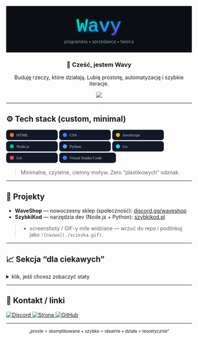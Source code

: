 <!-- HERO -->
<div align="center">

<!-- custom banner (SVG gradient text) -->
<svg width="720" height="180" viewBox="0 0 720 180" xmlns="http://www.w3.org/2000/svg" role="img" aria-label="Wavy banner">
  <defs>
    <linearGradient id="g" x1="0" y1="0" x2="1" y2="1">
      <stop offset="0%" stop-color="#00FFA3"/>
      <stop offset="50%" stop-color="#00B3FF"/>
      <stop offset="100%" stop-color="#8A2BE2"/>
    </linearGradient>
    <filter id="glow">
      <feGaussianBlur stdDeviation="3.5" result="coloredBlur"/>
      <feMerge><feMergeNode in="coloredBlur"/><feMergeNode in="SourceGraphic"/></feMerge>
    </filter>
  </defs>
  <rect width="100%" height="100%" fill="#0B0F14"/>
  <text x="50%" y="55%" text-anchor="middle" font-size="72" font-family="ui-monospace, SFMono-Regular, Menlo, Monaco, Consolas, 'Liberation Mono', 'Courier New', monospace" fill="url(#g)" filter="url(#glow)">
    Wavy
  </text>
  <text x="50%" y="80%" text-anchor="middle" font-size="16" fill="#8CA3B0" font-family="Inter, system-ui, -apple-system, Segoe UI, Roboto, Ubuntu, Cantarell, Noto Sans, 'Helvetica Neue', Arial, 'Apple Color Emoji', 'Segoe UI Emoji'">
    programista • sprzedawca • twórca
  </text>
</svg>

<br/>

<!-- short bio -->
<h3>👋 Cześć, jestem Wavy</h3>
<p>Buduję rzeczy, które działają. Lubię prostotę, automatyzację i szybkie iteracje.</p>

<!-- minimal “status” strip -->
<img src="https://img.shields.io/badge/focus-automation%20%7C%20e-commerce%20%7C%20devtools-0B0F14?style=for-the-badge&labelColor=111827&color=0B0F14">
</div>

---

## ⚙️ Tech stack (custom, minimal)
<!-- custom pill icons (pure SVG, no external logos) -->
<p>
  <!-- HTML -->
  <svg height="28" viewBox="0 0 200 40">
    <rect rx="10" ry="10" width="200" height="40" fill="#111827" />
    <circle cx="22" cy="20" r="8" fill="#F97316"/>
    <text x="40" y="25" fill="#D1D5DB" font-size="16" font-family="ui-monospace, SFMono-Regular, Menlo, Monaco, Consolas">HTML</text>
  </svg>
  <!-- CSS -->
  <svg height="28" viewBox="0 0 200 40">
    <rect rx="10" ry="10" width="200" height="40" fill="#111827" />
    <circle cx="22" cy="20" r="8" fill="#3B82F6"/>
    <text x="40" y="25" fill="#D1D5DB" font-size="16" font-family="ui-monospace, SFMono-Regular, Menlo, Monaco, Consolas">CSS</text>
  </svg>
  <!-- JS -->
  <svg height="28" viewBox="0 0 200 40">
    <rect rx="10" ry="10" width="200" height="40" fill="#111827" />
    <circle cx="22" cy="20" r="8" fill="#EAB308"/>
    <text x="40" y="25" fill="#D1D5DB" font-size="16" font-family="ui-monospace, SFMono-Regular, Menlo, Monaco, Consolas">JavaScript</text>
  </svg>
  <!-- Node -->
  <svg height="28" viewBox="0 0 200 40">
    <rect rx="10" ry="10" width="200" height="40" fill="#111827" />
    <circle cx="22" cy="20" r="8" fill="#10B981"/>
    <text x="40" y="25" fill="#D1D5DB" font-size="16" font-family="ui-monospace, SFMono-Regular, Menlo, Monaco, Consolas">Node.js</text>
  </svg>
  <!-- Python -->
  <svg height="28" viewBox="0 0 200 40">
    <rect rx="10" ry="10" width="200" height="40" fill="#111827" />
    <circle cx="22" cy="20" r="8" fill="#60A5FA"/>
    <text x="40" y="25" fill="#D1D5DB" font-size="16" font-family="ui-monospace, SFMono-Regular, Menlo, Monaco, Consolas">Python</text>
  </svg>
  <!-- Go -->
  <svg height="28" viewBox="0 0 200 40">
    <rect rx="10" ry="10" width="200" height="40" fill="#111827" />
    <circle cx="22" cy="20" r="8" fill="#22D3EE"/>
    <text x="40" y="25" fill="#D1D5DB" font-size="16" font-family="ui-monospace, SFMono-Regular, Menlo, Monaco, Consolas">Go</text>
  </svg>
  <!-- Git -->
  <svg height="28" viewBox="0 0 200 40">
    <rect rx="10" ry="10" width="200" height="40" fill="#111827" />
    <circle cx="22" cy="20" r="8" fill="#F43F5E"/>
    <text x="40" y="25" fill="#D1D5DB" font-size="16" font-family="ui-monospace, SFMono-Regular, Menlo, Monaco, Consolas">Git</text>
  </svg>
  <!-- VSCode -->
  <svg height="28" viewBox="0 0 220 40">
    <rect rx="10" ry="10" width="220" height="40" fill="#111827" />
    <circle cx="22" cy="20" r="8" fill="#3B82F6"/>
    <text x="40" y="25" fill="#D1D5DB" font-size="16" font-family="ui-monospace, SFMono-Regular, Menlo, Monaco, Consolas">Visual Studio Code</text>
  </svg>
</p>

> Minimalne, czytelne, ciemny motyw. Zero “plastikowych” odznak.

---

## 🧩 Projekty
- **WaveShop** — nowoczesny sklep (społeczność): <a href="https://discord.gg/waveshop">discord.gg/waveshop</a>  
- **SzybkiKod** — narzędzia dev (Node.js + Python): <a href="https://szybkikod.pl">szybkikod.pl</a>  

> + screenshoty / GIF-y mile widziane — wrzuć do repo i podlinkuj jako `![nazwa](./sciezka.gif)`.

---

## 📈 Sekcja “dla ciekawych”
<details>
  <summary>klik, jeśli chcesz zobaczyć staty</summary>

  <!-- użyj własnej nazwy użytkownika -->
  <img src="https://github-readme-stats.vercel.app/api?username=wavyltc&show_icons=true&hide_title=true&theme=merko" alt="stats" />
  <br/>
  <img src="https://github-readme-stats.vercel.app/api/top-langs/?username=wavyltc&layout=compact&theme=merko" alt="langs" />
</details>

---

## 🤝 Kontakt / linki
<p>
  <!-- custom link chips -->
  <a href="https://discord.gg/waveshop">
    <img alt="Discord" src="https://img.shields.io/badge/Discord-waveshop-111827?style=for-the-badge&labelColor=0B0F14">
  </a>
  <a href="https://szybkikod.pl">
    <img alt="Strona" src="https://img.shields.io/badge/www-szybkikod.pl-111827?style=for-the-badge&labelColor=0B0F14">
  </a>
  <a href="https://github.com/wavyltc">
    <img alt="GitHub" src="https://img.shields.io/badge/GitHub-@wavyltc-111827?style=for-the-badge&labelColor=0B0F14">
  </a>
</p>

---

<p align="center"><sub>„proste > skomplikowane • szybko > idealnie • działa > teoretycznie”</sub></p>
